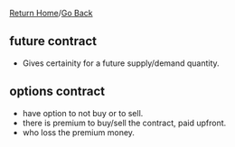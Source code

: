 [Return Home](https://github.com/mathewjkavalam/ananassaft/blob/main/index.md)/[Go Back](https://github.com/mathewjkavalam/ananassaft/blob/main/the_hidden.md)
## future contract
* Gives certainity for a future supply/demand quantity.
## options contract
* have option to not buy or to sell.
* there is premium to buy/sell the contract, paid upfront.
* who loss the premium money.
